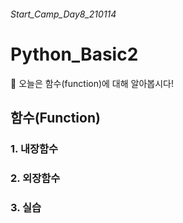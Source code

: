 ###### Start_Camp_Day8_210114



# Python_Basic2



:hugs: 오늘은 함수(function)에 대해 알아봅시다!



## 함수(Function)

### 1. 내장함수





### 2. 외장함수





### 3. 실습

